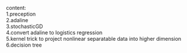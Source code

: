 content:<br>
1.preception<br>
2.adaline<br>
3.stochasticGD<br>
4.convert adaline to logistics regression<br>
5.kernel trick to project nonlinear separatable data into higher dimension<br>
6.decision tree
